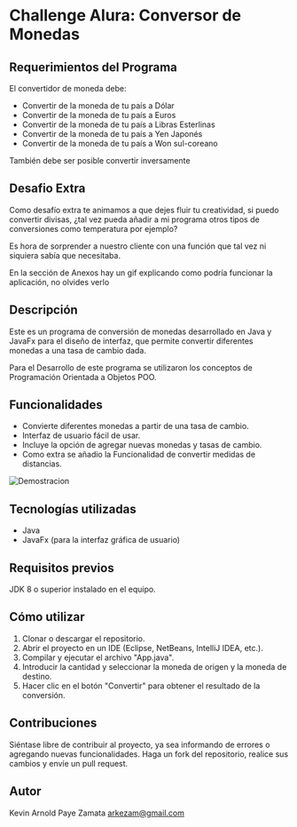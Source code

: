 # Challenge Alura: Conversor de Monedas

## Requerimientos del Programa

El convertidor de moneda debe:

- Convertir de la moneda de tu país a Dólar
- Convertir de la moneda de tu país  a Euros
- Convertir de la moneda de tu país  a Libras Esterlinas
- Convertir de la moneda de tu país  a Yen Japonés
- Convertir de la moneda de tu país  a Won sul-coreano

También debe ser posible convertir inversamente


## Desafio Extra
Como desafío extra te animamos a que dejes fluir tu creatividad, si puedo convertir divisas, ¿tal vez pueda añadir a mi programa otros tipos de conversiones como temperatura por ejemplo?

Es hora de sorprender a nuestro cliente con una función que tal vez ni siquiera sabía que necesitaba.

En la sección de Anexos hay un gif explicando como podría funcionar la aplicación, no olvides verlo


## Descripción
Este es un programa de conversión de monedas desarrollado en Java y JavaFx para el diseño de interfaz, que permite convertir diferentes monedas a una tasa de cambio dada.

Para el Desarrollo de este programa se utilizaron los conceptos de Programación Orientada a Objetos POO.

## Funcionalidades
- Convierte diferentes monedas a partir de una tasa de cambio.
- Interfaz de usuario fácil de usar.
- Incluye la opción de agregar nuevas monedas y tasas de cambio.
- Como extra se añadio la Funcionalidad de convertir medidas de distancias.


![Demostracion](https://i.pinimg.com/originals/4e/75/3d/4e753d4ed8d1ac5e510051d534b7e29f.gif) 

## Tecnologías utilizadas
- Java
- JavaFx (para la interfaz gráfica de usuario)

## Requisitos previos
JDK 8 o superior instalado en el equipo.

## Cómo utilizar
1. Clonar o descargar el repositorio.
2. Abrir el proyecto en un IDE (Eclipse, NetBeans, IntelliJ IDEA, etc.).
3. Compilar y ejecutar el archivo "App.java".
4. Introducir la cantidad y seleccionar la moneda de origen y la moneda de destino.
5. Hacer clic en el botón "Convertir" para obtener el resultado de la conversión.

## Contribuciones
Siéntase libre de contribuir al proyecto, ya sea informando de errores o agregando nuevas funcionalidades. Haga un fork del repositorio, realice sus cambios y envíe un pull request.

## Autor
Kevin Arnold Paye Zamata
arkezam@gmail.com

